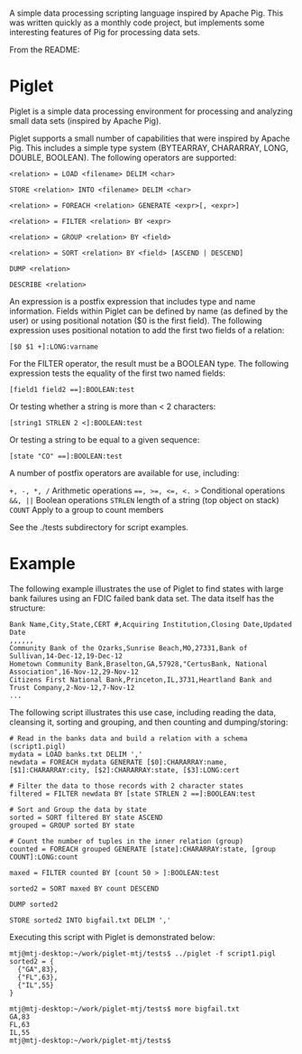A simple data processing scripting language inspired by Apache Pig.  This was written quickly as a monthly code project, but implements some interesting features of Pig for processing data sets.

From the README:

# Piglet #

Piglet is a simple data processing environment for processing and analyzing small data sets (inspired by Apache Pig).

Piglet supports a small number of capabilities that were inspired by Apache Pig.
This includes a simple type system (BYTEARRAY, CHARARRAY, LONG, DOUBLE, BOOLEAN).
The following operators are supported:

```
<relation> = LOAD <filename> DELIM <char>

STORE <relation> INTO <filename> DELIM <char>

<relation> = FOREACH <relation> GENERATE <expr>[, <expr>]

<relation> = FILTER <relation> BY <expr>

<relation> = GROUP <relation> BY <field>

<relation> = SORT <relation> BY <field> [ASCEND | DESCEND]

DUMP <relation>

DESCRIBE <relation>
```

An expression is a postfix expression that includes type and name information.
Fields within Piglet can be defined by name (as defined by the user) or using
positional notation ($0 is the first field). The following expression uses
positional notation to add the first two fields of a relation:

```
[$0 $1 +]:LONG:varname
```

For the FILTER operator, the result must be a BOOLEAN type. The following
expression tests the equality of the first two named fields:

```
[field1 field2 ==]:BOOLEAN:test
```

Or testing whether a string is more than < 2 characters:

```
[string1 STRLEN 2 <]:BOOLEAN:test
```

Or testing a string to be equal to a given sequence:

```
[state "CO" ==]:BOOLEAN:test
```

A number of postfix operators are available for use, including:

`+, -, *, /` Arithmetic operations
`==, >=, <=, <. >` Conditional operations
`&&, ||` Boolean operations
`STRLEN` length of a string (top object on stack)
`COUNT` Apply to a group to count members

See the ./tests subdirectory for script examples.

# Example #

The following example illustrates the use of Piglet to find states with large bank failures using an FDIC failed bank data set.  The data itself has the structure:

```
Bank Name,City,State,CERT #,Acquiring Institution,Closing Date,Updated Date
,,,,,,
Community Bank of the Ozarks,Sunrise Beach,MO,27331,Bank of Sullivan,14-Dec-12,19-Dec-12
Hometown Community Bank,Braselton,GA,57928,"CertusBank, National Association",16-Nov-12,29-Nov-12
Citizens First National Bank,Princeton,IL,3731,Heartland Bank and Trust Company,2-Nov-12,7-Nov-12
...
```

The following script illustrates this use case, including reading the data, cleansing it, sorting and grouping, and then counting and dumping/storing:

```
# Read in the banks data and build a relation with a schema (script1.pigl)
mydata = LOAD banks.txt DELIM ','
newdata = FOREACH mydata GENERATE [$0]:CHARARRAY:name, [$1]:CHARARRAY:city, [$2]:CHARARRAY:state, [$3]:LONG:cert

# Filter the data to those records with 2 character states
filtered = FILTER newdata BY [state STRLEN 2 ==]:BOOLEAN:test

# Sort and Group the data by state
sorted = SORT filtered BY state ASCEND
grouped = GROUP sorted BY state

# Count the number of tuples in the inner relation (group)
counted = FOREACH grouped GENERATE [state]:CHARARRAY:state, [group COUNT]:LONG:count

maxed = FILTER counted BY [count 50 > ]:BOOLEAN:test

sorted2 = SORT maxed BY count DESCEND

DUMP sorted2

STORE sorted2 INTO bigfail.txt DELIM ','
```

Executing this script with Piglet is demonstrated below:

```
mtj@mtj-desktop:~/work/piglet-mtj/tests$ ../piglet -f script1.pigl 
sorted2 = {
  {"GA",83},
  {"FL",63},
  {"IL",55}
}

mtj@mtj-desktop:~/work/piglet-mtj/tests$ more bigfail.txt 
GA,83
FL,63
IL,55
mtj@mtj-desktop:~/work/piglet-mtj/tests$ 
```